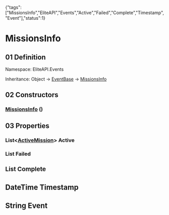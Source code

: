 {"tags":["MissionsInfo","EliteAPI","Events","Active","Failed","Complete","Timestamp","Event"],"status":1}

# MissionsInfo

## 01 Definition

Namespace: <span class='code'>EliteAPI.Events</span>

Inheritance: <span class='code'>Object</span> → <span class='code'>[EventBase](../../EliteAPI/Events/EventBase.html)</span> → <span class='code'>[MissionsInfo](../../EliteAPI/Events/MissionsInfo.html)</span>

## 02 Constructors

### <span class='code'>[MissionsInfo](../../EliteAPI/Events/MissionsInfo.html)</span> ()

## 03 Properties

### <span class='code'>List<[ActiveMission](../../EliteAPI/Events/ActiveMission.html)></span> Active

### <span class='code'>List<Object></span> Failed

### <span class='code'>List<Object></span> Complete

### <span class='code'>DateTime</span> Timestamp

### <span class='code'>String</span> Event

